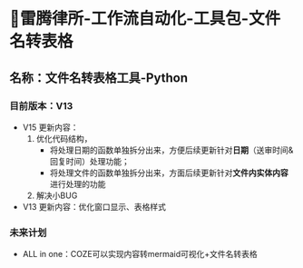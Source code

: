 # 🥹雷腾律所-工作流自动化-工具包-文件名转表格
## 名称：文件名转表格工具-Python
  ### 目前版本：V13
  - V15 更新内容： 
    1. 优化代码结构，
       - 将处理日期的函数单独拆分出来，方便后续更新针对**日期**（送审时间&回复时间）处理功能；
       - 将处理文件的函数单独拆分出来，方面后续更新针对**文件内实体内容**进行处理的功能
    2. 解决小BUG
  - V13 更新内容：优化窗口显示、表格样式
  ### 未来计划
  - ALL in one：COZE可以实现内容转mermaid可视化+文件名转表格 